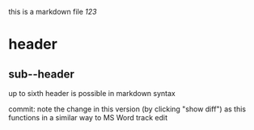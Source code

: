 this is a markdown file
*123*
# header
## sub--header
up to sixth header is possible in markdown syntax

commit: note the change in this version (by clicking "show diff") as this functions in a similar way to MS Word track edit
